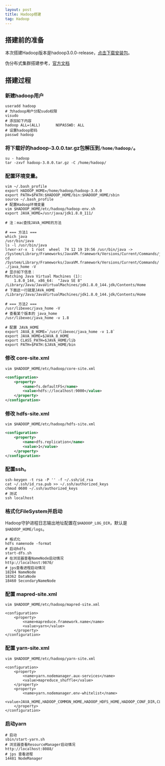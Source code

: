 ```yaml
---
layout: post
title: Hadoop搭建
tag: Hadoop
---
```


## 搭建前的准备
本次搭建Hadoop版本是hadoop3.0.0-release，[点击下载安装包](http://www.apache.org/dyn/closer.cgi/hadoop/common/hadoop-3.0.0/hadoop-3.0.0.tar.gz)。

伪分布式集群搭建参考，[官方文档](http://hadoop.apache.org/docs/r3.0.0/hadoop-project-dist/hadoop-common/SingleCluster.html)

## 搭建过程
### 新建hadoop用户
```shell
useradd hadoop
# 为hadoop用户分配sudo权限
visudo
# 添加如下内容
hadoop ALL=(ALL)       NOPASSWD: ALL
# 设置hadoop密码
passwd hadoop
```
### 将下载好的hadoop-3.0.0.tar.gz包解压到`/home/hadoop/`。
```shell
su - hadoop 
tar -zxvf hadoop-3.0.0.tar.gz -C /home/hadoop/
```
### 配置环境变量。
```shell
vim ~/.bash_profile
export HADOOP_HOME=/home/hadoop/hadoop-3.0.0
export PATH=$PATH:$HADOOP_HOME/bin:$HADOOP_HOME/sbin
source ~/.bash_profile
# 配置Hadoop环境变量
vim $HADOOP_HOME/etc/hadoop/hadoop-env.sh
export JAVA_HOME=/usr/java/jdk1.8.0_111/

# 注：mac查找JAVA_HOME的方法

# === 方法1 ===
which java
/usr/bin/java
ls -l /usr/bin/java
lrwxr-xr-x  1 root  wheel  74 12 19 19:56 /usr/bin/java -> /System/Library/Frameworks/JavaVM.framework/Versions/Current/Commands/java
cd /System/Library/Frameworks/JavaVM.framework/Versions/Current/Commands/
./java_home -V
# 显示如下信息：
Matching Java Virtual Machines (1):
    1.8.0_144, x86_64:	"Java SE 8"	/Library/Java/JavaVirtualMachines/jdk1.8.0_144.jdk/Contents/Home
# 下面这一行就是JAVA_HOME
/Library/Java/JavaVirtualMachines/jdk1.8.0_144.jdk/Contents/Home

# === 方法2 ===
/usr/libexec/java_home -V
# 查看某个版本的 java_home
/usr/libexec/java_home -v 1.8

# 配置 JAVA_HOME
export JAVA_8_HOME=`/usr/libexec/java_home -v 1.8` 
export JAVA_HOME=$JAVA_8_HOME
export CLASS_PATH=$JAVA_HOME/lib
export PATH=$PATH:$JAVA_HOME/bin
```
### 修改 core-site.xml
`vim $HADOOP_HOME/etc/hadoop/core-site.xml`

```xml
<configuration>
    <property>
        <name>fs.defaultFS</name>
        <value>hdfs://localhost:9000</value>
    </property>
</configuration>
```
### 修改 hdfs-site.xml
`vim $HADOOP_HOME/etc/hadoop/hdfs-site.xml`

```xml
<configuration>
    <property>
        <name>dfs.replication</name>
        <value>1</value>
    </property>
</configuration>
```
### 配置ssh。
```shell
ssh-keygen -t rsa -P '' -f ~/.ssh/id_rsa
cat ~/.ssh/id_rsa.pub >> ~/.ssh/authorized_keys
chmod 0600 ~/.ssh/authorized_keys
# 测试
ssh localhost
```
### 格式化FileSystem并启动
Hadoop守护进程日志输出地址配置在`$HADOOP_LOG_DIR`，默认是`$HADOOP_HOME/logs`。

```shell
# 格式化
hdfs namenode -format
# 启动hdfs
start-dfs.sh
# 在浏览器查看NameNode启动情况
http://localhost:9870/
# jps查看进程启动情况
18284 NameNode
18362 DataNode
18460 SecondaryNameNode
```


### 配置 mapred-site.xml
`vim $HADOOP_HOME/etc/hadoop/mapred-site.xml`

```shell
<configuration>
    <property>
        <name>mapreduce.framework.name</name>
        <value>yarn</value>
    </property>
</configuration>
```
### 配置 yarn-site.xml
`vim $HADOOP_HOME/etc/hadoop/yarn-site.xml`

```shell
<configuration>
    <property>
        <name>yarn.nodemanager.aux-services</name>
        <value>mapreduce_shuffle</value>
    </property>
    <property>
        <name>yarn.nodemanager.env-whitelist</name>
        <value>JAVA_HOME,HADOOP_COMMON_HOME,HADOOP_HDFS_HOME,HADOOP_CONF_DIR,CLASSPATH_PREPEND_DISTCACHE,HADOOP_YARN_HOME,HADOOP_MAPRED_HOME</value>
    </property>
</configuration>
```
### 启动yarn
```shell
# 启动
sbin/start-yarn.sh
# 浏览器查看ResourceManager启动情况 
http://localhost:8088/
# jps 查看进程
14481 NodeManager
```